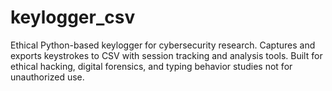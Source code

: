 # keylogger_csv
Ethical Python-based keylogger for cybersecurity research. Captures and exports keystrokes to CSV with session tracking and analysis tools. Built for ethical hacking, digital forensics, and typing behavior studies  not for unauthorized use.
